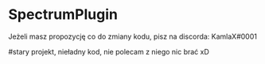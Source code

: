 # SpectrumPlugin
Jeżeli masz propozycję co do zmiany kodu, pisz na discorda: KamlaX#0001

#stary projekt, nieładny kod, nie polecam z niego nic brać xD
